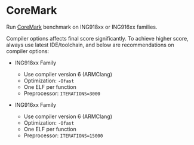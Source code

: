 # CoreMark

Run [CoreMark](https://www.eembc.org/coremark) benchmark on ING918xx or ING916xx families.

Compiler options affects final score significantly. To achieve higher score,
always use latest IDE/toolchain, and below are recommendations on compiler options:

* ING918xx Family

    * Use compiler version 6 (ARMClang)
    * Optimization: `-Ofast`
    * One ELF per function
    * Preprocessor: `ITERATIONS=3000`

* ING916xx Family

    * Use compiler version 6 (ARMClang)
    * Optimization: `-Ofast`
    * One ELF per function
    * Preprocessor: `ITERATIONS=15000`